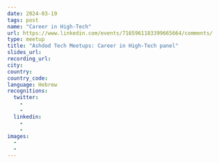 ```yaml
---
date: 2024-03-19
tags: post
name: "Career in High-Tech"
url: https://www.linkedin.com/events/7165961183399665664/comments/
type: meetup
title: "Ashdod Tech Meetups: Career in High-Tech panel"
slides_url:
recording_url: 
city: 
country: 
country_code:
language: Hebrew
recognitions:
  twitter:
    - 
    - 
  linkedin:
    - 
    - 
images:
  - 
  - 
---
```

